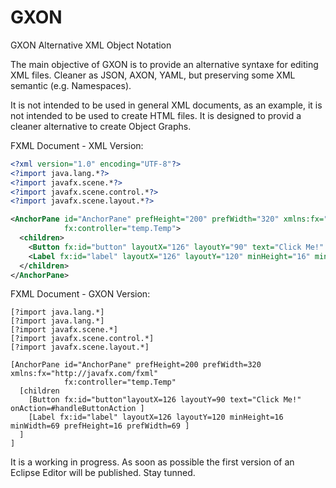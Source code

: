 # GXON
GXON Alternative XML Object Notation

The main objective of GXON is to provide an alternative syntaxe for editing XML files. Cleaner as JSON, AXON, YAML, but preserving some XML semantic (e.g. Namespaces).

It is not intended to be used in general XML documents, as an example, it is not intended to be used to create HTML files. It is designed to provid a cleaner alternative to create Object Graphs.

FXML Document - XML Version:
```xml
<?xml version="1.0" encoding="UTF-8"?>
<?import java.lang.*?>
<?import javafx.scene.*?>
<?import javafx.scene.control.*?>
<?import javafx.scene.layout.*?>

<AnchorPane id="AnchorPane" prefHeight="200" prefWidth="320" xmlns:fx="http://javafx.com/fxml" 
            fx:controller="temp.Temp">
  <children>
    <Button fx:id="button" layoutX="126" layoutY="90" text="Click Me!" onAction="#handleButtonAction"  />
    <Label fx:id="label" layoutX="126" layoutY="120" minHeight="16" minWidth="69" prefHeight="16" prefWidth="69" />
  </children>
</AnchorPane>
```

FXML Document - GXON Version:

```
[?import java.lang.*]
[?import java.lang.*]
[?import javafx.scene.*]
[?import javafx.scene.control.*]
[?import javafx.scene.layout.*]

[AnchorPane id="AnchorPane" prefHeight=200 prefWidth=320 xmlns:fx="http://javafx.com/fxml"   
            fx:controller="temp.Temp"
  [children
    [Button fx:id="button"layoutX=126 layoutY=90 text="Click Me!" onAction=#handleButtonAction ]
    [Label fx:id="label" layoutX=126 layoutY=120 minHeight=16 minWidth=69 prefHeight=16 prefWidth=69 ]
  ]
]
```

It is a working in progress. As soon as possible the first version of an Eclipse Editor will be published. Stay tunned.

